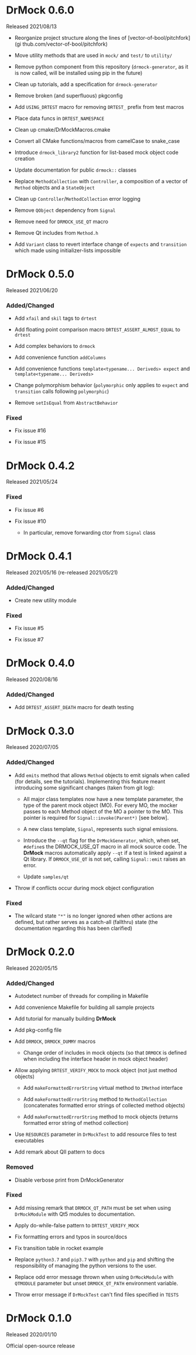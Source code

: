 <!--
Copyright 2020 Ole Kliemann, Malte Kliemann

This file is part of DrMock.

DrMock is free software: you can redistribute it and/or modify it
under the terms of the GNU General Public License as published by
the Free Software Foundation, either version 3 of the License, or
(at your option) any later version.

DrMock is distributed in the hope that it will be useful, but
WITHOUT ANY WARRANTY; without even the implied warranty of
MERCHANTABILITY or FITNESS FOR A PARTICULAR PURPOSE.  See the GNU
General Public License for more details.

You should have received a copy of the GNU General Public License
along with DrMock.  If not, see <https://www.gnu.org/licenses/>.
-->

# DrMock 0.6.0

Released 2021/08/13

* Reorganize project structure along the lines of
  [vector-of-bool/pitchfork](gi thub.com/vector-of-bool/pitchfork)

* Move utility methods that are used in `mock/` and `test/` to
  `utility/`

* Remove python component from this repository (`drmock-generator`, as
  it is now called, will be installed using pip in the future)

* Clean up tutorials, add a specification for `drmock-generator`

* Remove broken (and superfluous) pkgconfig

* Add `USING_DRTEST` macro for removing `DRTEST_` prefix from test
  macros

* Place data funcs in `DRTEST_NAMESPACE`

* Clean up cmake/DrMockMacros.cmake

* Convert all CMake functions/macros from camelCase to snake_case

* Introduce `drmock_library2` function for list-based mock object code
  creation

* Update documentation for public `drmock::` classes

* Replace `MethodCollection` with `Controller`, a composition of a
  vector of `Method` objects and a `StateObject`

* Clean up `Controller`/`MethodCollection` error logging

* Remove `QObject` dependency from `Signal`

* Remove need for `DRMOCK_USE_QT` macro

* Remove Qt includes from `Method.h`

* Add `Variant` class to revert interface change of `expects` and
  `transition` which made using initializer-lists impossible


# DrMock 0.5.0

Released 2021/06/20

### Added/Changed

* Add `xfail` and `skil` tags to `drtest`

* Add floating point comparison macro `DRTEST_ASSERT_ALMOST_EQUAL` to
  `drtest`

* Add complex behaviors to `drmock`

* Add convenience function `addColumns`

* Add convenience functions `template<typename... Deriveds> expect`
  and `template<typename... Deriveds>`

* Change polymorphism behavior (`polymorphic` only applies to `expect`
  and `transition` calls following `polymorphic`)

* Remove `setIsEqual` from `AbstractBehavior`

### Fixed

* Fix issue #16

* Fix issue #15


# DrMock 0.4.2

Released 2021/05/24

### Fixed

* Fix issue #6

* Fix issue #10

  - In particular, remove forwarding ctor from `Signal` class


# DrMock 0.4.1

Released 2021/05/16 (re-released 2021/05/21)

### Added/Changed

* Create new utility module

### Fixed

* Fix issue #5

* Fix issue #7


# DrMock 0.4.0

Released 2020/08/16

### Added/Changed

* Add `DRTEST_ASSERT_DEATH` macro for death testing


# DrMock 0.3.0

Released 2020/07/05

### Added/Changed

* Add `emits` method that allows `Method` objects to emit signals when
  called (for details, see the tutorials). Implementing this feature
  meant introducing some significant changes (taken from git log):

  - All major class templates now have a new template parameter,
    the type of the parent mock object (MO). For every MO, the mocker passes
    to each Method object of the MO a pointer to the MO. This pointer is
    required for `Signal::invoke(Parent*)` [see below].

  - A new class template, `Signal`, represents such signal emissions.

  - Introduce the `--qt` flag for the `DrMockGenerator`, which, when set,
    `#define`s the DRMOCK_USE_QT macro in all mock source code. The
    **DrMock** macros automatically apply `--qt` if a test is linked
    against a Qt library. If `DRMOCK_USE_QT` is not set, calling
    `Signal::emit` raises an error.

  - Update `samples/qt`

* Throw if conflicts occur during mock object configuration 

### Fixed

* The wilcard state `"*"` is no longer ignored when other actions are
  defined, but rather serves as a catch-all (fallthru) state (the
  documentation regarding this has been clarified)


# DrMock 0.2.0

Released 2020/05/15

### Added/Changed

* Autodetect number of threads for compiling in Makefile

* Add convenience Makefile for building all sample projects

* Add tutorial for manually building **DrMock**

* Add pkg-config file

* Add `DRMOCK`, `DRMOCK_DUMMY` macros

  - Change order of includes in mock objects
    (so that `DRMOCK` is defined when including the interface header in
    mock object header)

* Allow applying `DRTEST_VERIFY_MOCK` to mock object (not just method objects)

  - Add `makeFormattedErrorString` virtual method to `IMethod` interface

  - Add `makeFormattedErrorString` method to `MethodCollection`
    (concatenates formatted error strings of collected method objects)

  - Add `makeFormattedErrorString` method to mock objects (returns
    formatted error string of method collection)

* Use `RESOURCES` parameter in `DrMockTest` to add resource files to
  test executables

* Add remark about QII pattern to docs

### Removed

* Disable verbose print from DrMockGenerator

### Fixed

* Add missing remark that `DRMOCK_QT_PATH` must be set when using
  `DrMockModule` with Qt5 modules to documentation.

* Apply do-while-false pattern to `DRTEST_VERIFY_MOCK`

* Fix formatting errors and typos in source/docs

* Fix transition table in rocket example

* Replace `python3.7` and `pip3.7` with `python` and `pip` and shifting
  the responsibility of managing the python versions to the user.

* Replace odd error message thrown when using `DrMockModule` with
  `QTMODULE` parameter but unset `DRMOCK_QT_PATH` environment variable.

* Throw error message if `DrMockTest` can't find files specified in `TESTS`


# DrMock 0.1.0

Released 2020/01/10

Official open-source release

